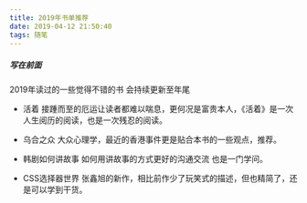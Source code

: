 ```yaml
---
title: 2019年书单推荐
date: 2019-04-12 21:50:40
tags: 随笔
---
```

##### 写在前面
2019年读过的一些觉得不错的书 会持续更新至年尾

* 活着
接踵而至的厄运让读者都难以喘息，更何况是富贵本人，《活着》是一次人生阅历的阅读，也是一次残忍的阅读。

* 乌合之众
大众心理学，最近的香港事件更是贴合本书的一些观点，推荐。

* 韩剧如何讲故事
如何用讲故事的方式更好的沟通交流 也是一门学问。

* CSS选择器世界
张鑫旭的新作，相比前作少了玩笑式的描述，但也精简了，还是可以学到干货。
